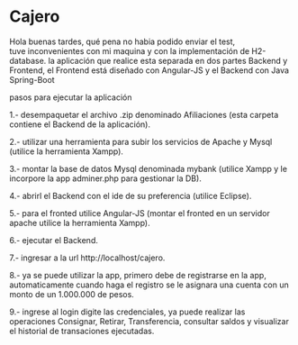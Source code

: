 # Cajero

Hola buenas tardes, qué pena no habia podido enviar el test, tuve inconvenientes con mi maquina y con la implementación de H2-database.
la aplicación que realice esta separada en dos partes Backend y Frontend, el Frontend está diseñado con Angular-JS y el Backend con Java Spring-Boot


pasos para ejecutar la aplicación 

1.- desempaquetar el archivo .zip denominado Afiliaciones (esta carpeta contiene el Backend de la aplicación).

2.- utilizar una herramienta para subir los servicios de Apache y Mysql (utilice la herramienta Xampp).

3.- montar la base de datos Mysql denominada mybank (utilice Xampp y le incorpore la app adminer.php para gestionar la DB).

4.- abrirl el Backend con el ide de su preferencia (utilice Eclipse).

5.- para el fronted utilice Angular-JS (montar el fronted en un servidor apache utilice la herramienta Xampp).

6.- ejecutar el Backend.

7.- ingresar a la url http://localhost/cajero.

8.- ya se puede utilizar la app, primero debe de registrarse en la app, automaticamente cuando haga el registro se le asignara una cuenta con un monto de un 1.000.000 de pesos.

9.- ingrese al login digite las credenciales, ya puede realizar las operaciones Consignar, Retirar, Transferencia, consultar saldos y visualizar el historial de transaciones ejecutadas.
